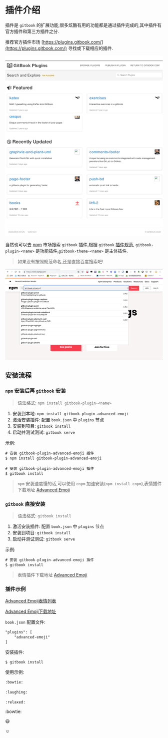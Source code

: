 # 插件介绍

插件是 `gitbook` 的扩展功能,很多炫酷有用的功能都是通过插件完成的,其中插件有官方插件和第三方插件之分.

推荐官方插件市场 [https://plugins.gitbook.com/](https://plugins.gitbook.com/) 寻找或下载相应的插件.

![gitbook-plugin-market-preview.png](./images/gitbook-plugin-market-preview.png)

当然也可以去 [npm](https://www.npmjs.com/) 市场搜索 `gitbook` 插件,根据 `gitbook` [插件规范](https://toolchain.gitbook.com/plugins/), `gitbook-plugin-<name>` 是功能插件,`gitbook-theme-<name>` 是主体插件.

> 如果没有按照规范命名,还是直接百度搜索吧!    

![gitbook-plugin-npm-preview.png](./images/gitbook-plugin-npm-preview.png)

## 安装流程

### `npm` 安装后再 `gitbook` 安装

> 语法格式: `npm install gitbook-plugin-<name>`

1. 安装到本地: `npm install gitbook-plugin-advanced-emoji`
2. 激活安装插件: 配置 `book.json` 中 `plugins` 节点
3. 安装到项目: `gitbook install`
4. 启动并测试测试: `gitbook serve`

示例:

```
# 安装 gitbook-plugin-advanced-emoji 插件
$ npm install gitbook-plugin-advanced-emoji

# 安装 gitbook-plugin-advanced-emoji 插件
$ gitbook install
```

> `npm` 安装速度慢的话,可以使用 `cnpm` 加速安装(`npm install cnpm`),表情插件下载地址 [Advanced Emoji](https://www.npmjs.com/package/gitbook-plugin-advanced-emoji)

### `gitbook` 直接安装

> 语法格式: `gitbook install`

1. 激活安装插件: 配置 `book.json` 中 `plugins` 节点
2. 安装到项目: `gitbook install`
3. 启动并测试测试: `gitbook serve`

示例:

```
# 安装 gitbook-plugin-advanced-emoji 插件
$ gitbook install
```

> 表情插件下载地址 [Advanced Emoji](https://plugins.gitbook.com/plugin/advanced-emoji)

### 插件示例

[Advanced Emoji表情列表](https://www.webfx.com/tools/emoji-cheat-sheet/)

[Advanced Emoji下载地址](https://plugins.gitbook.com/plugin/advanced-emoji)

`book.json` 配置文件:

```
"plugins": [
    "advanced-emoji"
]
```

安装插件:

```
$ gitbook install
```

使用示例:

<!-- ignore:advanced-emoji:start -->
```
:bowtie:

:laughing:  

:relaxed:
```
<!-- ignore:advanced-emoji:end -->

:bowtie:

:laughing:  

:relaxed:



